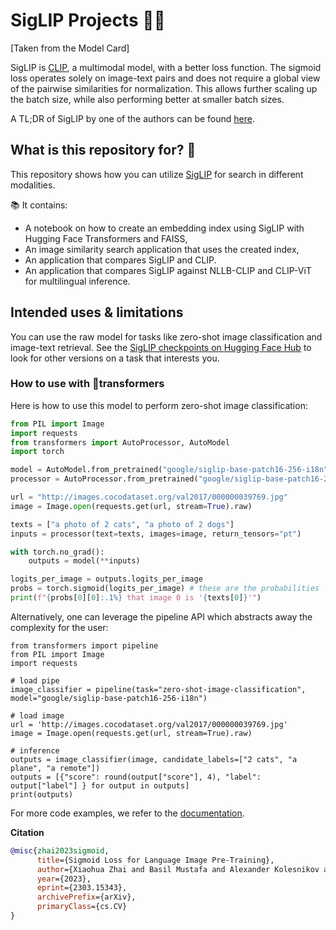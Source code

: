 # SigLIP Projects 📎📓

[Taken from the Model Card]

SigLIP is [CLIP](https://huggingface.co/docs/transformers/model_doc/clip), a multimodal model, with a better loss function. The sigmoid loss operates solely on image-text pairs and does not require a global view of the pairwise similarities for normalization. This allows further scaling up the batch size, while also performing better at smaller batch sizes.

A TL;DR of SigLIP by one of the authors can be found [here](https://twitter.com/giffmana/status/1692641733459267713).

## What is this repository for? 👀

This repository shows how you can utilize [SigLIP](https://arxiv.org/abs/2303.15343) for search in different modalities.

📚 It contains:
- A notebook on how to create an embedding index using SigLIP with Hugging Face Transformers and FAISS,
- An image similarity search application that uses the created index,
- An application that compares SigLIP and CLIP.
- An application that compares SigLIP against NLLB-CLIP and CLIP-ViT for multilingual inference.

## Intended uses & limitations

You can use the raw model for tasks like zero-shot image classification and image-text retrieval. See the [SigLIP checkpoints on Hugging Face Hub](https://huggingface.co/models?search=google/siglip) to look for other versions on a task that interests you.

### How to use with 🤗transformers

Here is how to use this model to perform zero-shot image classification:

```python
from PIL import Image
import requests
from transformers import AutoProcessor, AutoModel
import torch

model = AutoModel.from_pretrained("google/siglip-base-patch16-256-i18n")
processor = AutoProcessor.from_pretrained("google/siglip-base-patch16-256-i18n")

url = "http://images.cocodataset.org/val2017/000000039769.jpg"
image = Image.open(requests.get(url, stream=True).raw)

texts = ["a photo of 2 cats", "a photo of 2 dogs"]
inputs = processor(text=texts, images=image, return_tensors="pt")

with torch.no_grad():
    outputs = model(**inputs)

logits_per_image = outputs.logits_per_image
probs = torch.sigmoid(logits_per_image) # these are the probabilities
print(f"{probs[0][0]:.1%} that image 0 is '{texts[0]}'")
```

Alternatively, one can leverage the pipeline API which abstracts away the complexity for the user:

```
from transformers import pipeline
from PIL import Image
import requests

# load pipe
image_classifier = pipeline(task="zero-shot-image-classification", model="google/siglip-base-patch16-256-i18n")

# load image
url = 'http://images.cocodataset.org/val2017/000000039769.jpg'
image = Image.open(requests.get(url, stream=True).raw)

# inference
outputs = image_classifier(image, candidate_labels=["2 cats", "a plane", "a remote"])
outputs = [{"score": round(output["score"], 4), "label": output["label"] } for output in outputs]
print(outputs)
```
For more code examples, we refer to the [documentation](https://huggingface.co/transformers/main/model_doc/siglip.html#).



**Citation**

```bibtex
@misc{zhai2023sigmoid,
      title={Sigmoid Loss for Language Image Pre-Training}, 
      author={Xiaohua Zhai and Basil Mustafa and Alexander Kolesnikov and Lucas Beyer},
      year={2023},
      eprint={2303.15343},
      archivePrefix={arXiv},
      primaryClass={cs.CV}
}

